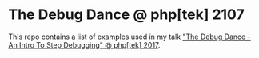 # The Debug Dance @ php[tek] 2107

This repo contains a list of examples used in my talk ["The Debug Dance - An Intro To Step Debugging" @ php[tek] 2017](https://tek.phparch.com/sessions/the-debug-dance-an-intro-to-step-debugging/).
